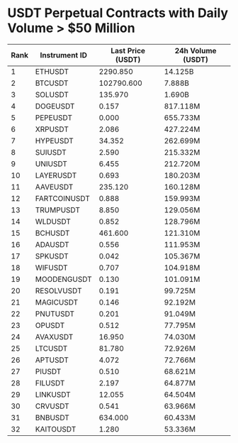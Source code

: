 # USDT Perpetual Contracts with Daily Volume > $50 Million

| Rank | Instrument ID | Last Price (USDT) | 24h Volume (USDT) |
|------|---------------|-------------------|-------------------|
| 1 | ETHUSDT | 2290.850 | 14.125B |
| 2 | BTCUSDT | 102790.600 | 7.888B |
| 3 | SOLUSDT | 135.970 | 1.690B |
| 4 | DOGEUSDT | 0.157 | 817.118M |
| 5 | PEPEUSDT | 0.000 | 655.733M |
| 6 | XRPUSDT | 2.086 | 427.224M |
| 7 | HYPEUSDT | 34.352 | 262.699M |
| 8 | SUIUSDT | 2.590 | 215.332M |
| 9 | UNIUSDT | 6.455 | 212.720M |
| 10 | LAYERUSDT | 0.693 | 180.203M |
| 11 | AAVEUSDT | 235.120 | 160.128M |
| 12 | FARTCOINUSDT | 0.888 | 159.993M |
| 13 | TRUMPUSDT | 8.850 | 129.056M |
| 14 | WLDUSDT | 0.852 | 128.796M |
| 15 | BCHUSDT | 461.600 | 121.310M |
| 16 | ADAUSDT | 0.556 | 111.953M |
| 17 | SPKUSDT | 0.042 | 105.367M |
| 18 | WIFUSDT | 0.707 | 104.918M |
| 19 | MOODENGUSDT | 0.130 | 101.091M |
| 20 | RESOLVUSDT | 0.191 | 99.725M |
| 21 | MAGICUSDT | 0.146 | 92.192M |
| 22 | PNUTUSDT | 0.201 | 91.049M |
| 23 | OPUSDT | 0.512 | 77.795M |
| 24 | AVAXUSDT | 16.950 | 74.030M |
| 25 | LTCUSDT | 81.780 | 72.926M |
| 26 | APTUSDT | 4.072 | 72.766M |
| 27 | PIUSDT | 0.510 | 68.621M |
| 28 | FILUSDT | 2.197 | 64.877M |
| 29 | LINKUSDT | 12.055 | 64.504M |
| 30 | CRVUSDT | 0.541 | 63.966M |
| 31 | BNBUSDT | 634.000 | 60.433M |
| 32 | KAITOUSDT | 1.280 | 53.336M |
